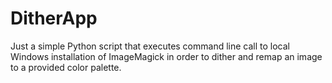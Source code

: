 # DitherApp
Just a simple Python script that executes command line call to local Windows installation of ImageMagick in order to dither and remap an image to a provided color palette.
